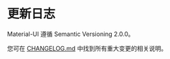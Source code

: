 # 更新日志

<p class="description">Material-UI 遵循 Semantic Versioning 2.0.0。</p>

您可在 [CHANGELOG.md](https://github.com/mui-org/material-ui/blob/next/CHANGELOG.md) 中找到所有重大变更的相关说明。
